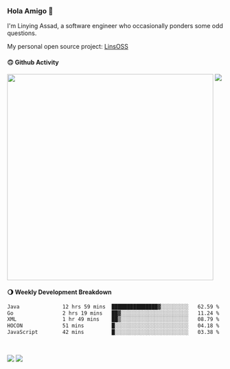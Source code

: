 ### Hola Amigo 🤣   

I'm Linying Assad, a software engineer who occasionally ponders some odd questions.  

My personal open source project: [LinsOSS](https://github.com/linsoss)
 
#### 🙃 Github Activity 
<div>
  <img src="https://github-readme-stats.vercel.app/api?username=al-assad&show_icons=true" align="top" style="display: inline-block;" width="480"/>
  <img src="https://github-readme-stats.vercel.app/api/top-langs/?username=al-assad&hide=css,html&langs_count=8&layout=compact" align="top" style="display: inline-block;"/>
</div>

#### 🌖 Weekly Development Breakdown
<!--START_SECTION:waka-->

```txt
Java              12 hrs 59 mins  ███████████████▓░░░░░░░░░   62.59 %
Go                2 hrs 19 mins   ██▓░░░░░░░░░░░░░░░░░░░░░░   11.24 %
XML               1 hr 49 mins    ██▒░░░░░░░░░░░░░░░░░░░░░░   08.79 %
HOCON             51 mins         █░░░░░░░░░░░░░░░░░░░░░░░░   04.18 %
JavaScript        42 mins         █░░░░░░░░░░░░░░░░░░░░░░░░   03.38 %
```

<!--END_SECTION:waka-->

<br>

<a href="https://twitter.com/assad_lin"><img src="https://img.shields.io/badge/Twitter-@assad__lin-blue?style=flat&logo=twitter" /></a>
<a href="https://al-assad.github.io"><img src="https://img.shields.io/badge/Blogs-Linying_Assad's_Blog-yellow?style=flat&logo=github" /></a>

